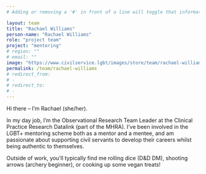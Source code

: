 ```yaml
---
# Adding or removing a '#' in front of a line will toggle that information off and on from being processed. 

layout: team
title: "Rachael Williams"
person-name: "Rachael Williams"
role: "project team"
project: "mentoring"
# region: ""
# email: ""
image: "https://www.civilservice.lgbt/images/store/team/rachael-williams.jpg"
permalink: /team/rachael-williams
# redirect_from: 
# - 
# redirect_to: 
# - 
---
```


Hi there – I’m Rachael (she/her). 

In my day job, I’m the Observational Research Team Leader at the Clinical Practice Research Datalink (part of the MHRA). I’ve been involved in the LGBT+ mentoring scheme both as a mentor and a mentee, and am passionate about supporting civil servants to develop their careers whilst being authentic to themselves. 

Outside of work, you’ll typically find me rolling dice (D&D DM), shooting arrows (archery beginner), or cooking up some vegan treats!
